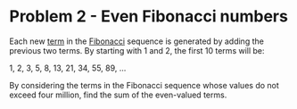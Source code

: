 # Problem 2 - Even Fibonacci numbers

Each new [term](https://en.wikipedia.org/wiki/Term_(logic)) in the [Fibonacci](https://en.wikipedia.org/wiki/Fibonacci_number) sequence is generated by adding the previous two terms. By starting with 1 and 2, the first 10 terms will be:

1, 2, 3, 5, 8, 13, 21, 34, 55, 89, ...

By considering the terms in the Fibonacci sequence whose values do not exceed four million, find the sum of the even-valued terms.
